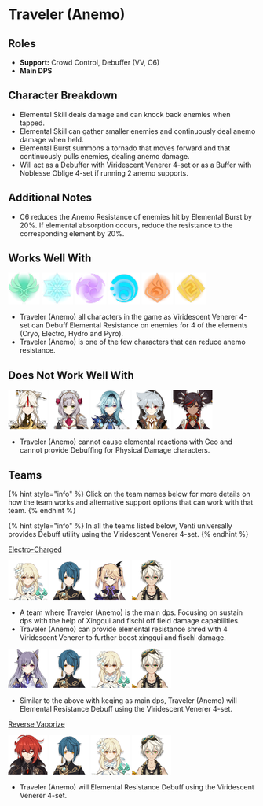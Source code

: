 # Traveler \(Anemo\)

## Roles

* **Support:** Crowd Control, Debuffer \(VV, C6\)
* **Main DPS**

## Character Breakdown

* Elemental Skill deals damage and can knock back enemies when tapped. 
* Elemental Skill can gather smaller enemies and continuously deal anemo damage when held.
* Elemental Burst summons a tornado that moves forward and that continuously pulls enemies, dealing anemo damage. 
* Will act as a Debuffer with Viridescent Venerer 4-set or as a Buffer with Noblesse Oblige 4-set if running 2 anemo supports.

## Additional Notes

* C6 reduces the Anemo Resistance of enemies hit by Elemental Burst by 20%. If elemental absorption occurs, reduce the resistance to the corresponding element by 20%.

## Works Well With

![](../../.gitbook/assets/element_anemo.webp) ![](../../.gitbook/assets/element_cryo.webp) ![](../../.gitbook/assets/element_electro.webp) ![](../../.gitbook/assets/element_hydro.webp) ![](../../.gitbook/assets/element_pyro.webp) ![](../../.gitbook/assets/element_geo.webp) 

* Traveler \(Anemo\) all characters in the game as Viridescent Venerer 4-set can Debuff Elemental Resistance on enemies for 4 of the elements \(Cryo, Electro, Hydro and Pyro\).
* Traveler \(Anemo\) is one of the few characters that can reduce anemo resistance.

## Does Not Work Well With

![](../../.gitbook/assets/ui_avataricon_ningguang.png) ![](../../.gitbook/assets/ui_avataricon_noelle.png) ![](../../.gitbook/assets/ui_avataricon_eula.png) ![](../../.gitbook/assets/ui_avataricon_razor.png) ![](../../.gitbook/assets/ui_avataricon_xinyan.png) 

* Traveler \(Anemo\) cannot cause elemental reactions with Geo and cannot provide Debuffing for Physical Damage characters.

## Teams

{% hint style="info" %}
Click on the team names below for more details on how the team works and alternative support options that can work with that team.
{% endhint %}

{% hint style="info" %}
In all the teams listed below, Venti universally provides Debuff utility using the Viridescent Venerer 4-set.
{% endhint %}

[Electro-Charged](../../teams/electro-charged.md)

![](../../.gitbook/assets/ui_avataricon_lumine_anemo.png) ![](../../.gitbook/assets/ui_avataricon_xingqiu.png) ![](../../.gitbook/assets/ui_avataricon_fischl.png) ![](../../.gitbook/assets/ui_avataricon_bennett.png) 

* A team where Traveler \(Anemo\) is the main dps. Focusing on sustain dps with the help of Xingqui and fischl off field damage capabilities.
* Traveler \(Anemo\) can provide elemental resistance shred with 4 Viridescent Venerer to further boost xingqui and fischl damage.

![](../../.gitbook/assets/ui_avataricon_keqing.png) ![](../../.gitbook/assets/ui_avataricon_xingqiu.png) ![](../../.gitbook/assets/ui_avataricon_lumine_anemo.png) ![](../../.gitbook/assets/ui_avataricon_bennett.png) 

* Similar to the above with keqing as main dps, Traveler \(Anemo\) will Elemental Resistance Debuff using the Viridescent Venerer 4-set.

[Reverse Vaporize ](../../teams/reverse-vaporize.md)

![](../../.gitbook/assets/ui_avataricon_diluc.png) ![](../../.gitbook/assets/ui_avataricon_xingqiu.png) ![](../../.gitbook/assets/ui_avataricon_lumine_anemo.png) ![](../../.gitbook/assets/ui_avataricon_bennett.png) 

* Traveler \(Anemo\) will Elemental Resistance Debuff using the Viridescent Venerer 4-set.

